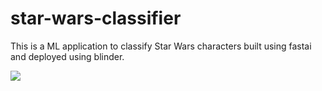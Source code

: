 # star-wars-classifier
This is a ML application to classify Star Wars characters built using fastai and deployed using blinder. 

<img src = "https://media.giphy.com/media/2wGXK84nfEtR1JHe1H/giphy.gif" />
